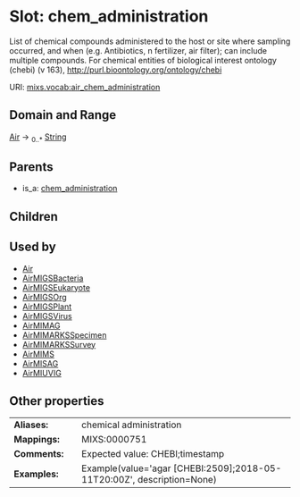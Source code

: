 
# Slot: chem_administration


List of chemical compounds administered to the host or site where sampling occurred, and when (e.g. Antibiotics, n fertilizer, air filter); can include multiple compounds. For chemical entities of biological interest ontology (chebi) (v 163), http://purl.bioontology.org/ontology/chebi

URI: [mixs.vocab:air_chem_administration](https://w3id.org/mixs/vocab/air_chem_administration)


## Domain and Range

[Air](Air.md) &#8594;  <sub>0..\*</sub> [String](types/String.md)

## Parents

 *  is_a: [chem_administration](chem_administration.md)

## Children


## Used by

 * [Air](Air.md)
 * [AirMIGSBacteria](AirMIGSBacteria.md)
 * [AirMIGSEukaryote](AirMIGSEukaryote.md)
 * [AirMIGSOrg](AirMIGSOrg.md)
 * [AirMIGSPlant](AirMIGSPlant.md)
 * [AirMIGSVirus](AirMIGSVirus.md)
 * [AirMIMAG](AirMIMAG.md)
 * [AirMIMARKSSpecimen](AirMIMARKSSpecimen.md)
 * [AirMIMARKSSurvey](AirMIMARKSSurvey.md)
 * [AirMIMS](AirMIMS.md)
 * [AirMISAG](AirMISAG.md)
 * [AirMIUVIG](AirMIUVIG.md)

## Other properties

|  |  |  |
| --- | --- | --- |
| **Aliases:** | | chemical administration |
| **Mappings:** | | MIXS:0000751 |
| **Comments:** | | Expected value: CHEBI;timestamp |
| **Examples:** | | Example(value='agar [CHEBI:2509];2018-05-11T20:00Z', description=None) |

